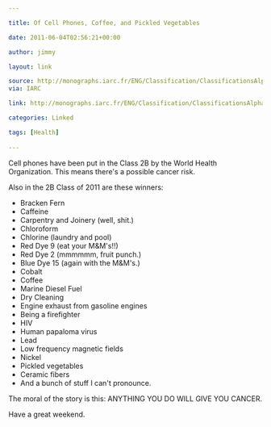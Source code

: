 ```yaml
---

title: Of Cell Phones, Coffee, and Pickled Vegetables

date: 2011-06-04T02:56:21+00:00

author: jimmy

layout: link

source: http://monographs.iarc.fr/ENG/Classification/ClassificationsAlphaOrder.pdf
via: IARC

link: http://monographs.iarc.fr/ENG/Classification/ClassificationsAlphaOrder.pdf

categories: Linked

tags: [Health]
  
---
```


  
Cell phones have been put in the Class 2B by the World Health Organization. This means there's a possible cancer risk.
  
Also in the 2B Class of 2011 are these winners:
  
  
  <ul>
    <li>
      Bracken Fern
    </li>
    <li>
      Caffeine
    </li>
    <li>
      Carpentry and Joinery (well, shit.)
    </li>
    <li>
      Chloroform
    </li>
    <li>
      Chlorine (laundry and pool)
    </li>
    <li>
      Red Dye 9 (eat your M&M's!!)
    </li>
    <li>
      Red Dye 2 (mmmmmm, fruit punch.)
    </li>
    <li>
      Blue Dye 15 (again with the M&M's.)
    </li>
    <li>
      Cobalt
    </li>
    <li>
      Coffee
    </li>
    <li>
      Marine Diesel Fuel
    </li>
    <li>
      Dry Cleaning
    </li>
    <li>
      Engine exhaust from gasoline engines
    </li>
    <li>
      Being a firefighter
    </li>
    <li>
      HIV
    </li>
    <li>
      Human papaloma virus
    </li>
    <li>
      Lead
    </li>
    <li>
      Low frequency magnetic fields
    </li>
    <li>
      Nickel
    </li>
    <li>
      Pickled vegetables
    </li>
    <li>
      Ceramic fibers
    </li>
    <li>
      And a bunch of stuff I can't pronounce.
    </li>
  </ul>
  
The moral of the story is this: ANYTHING YOU DO WILL GIVE YOU CANCER.
  
Have a great weekend.

  
